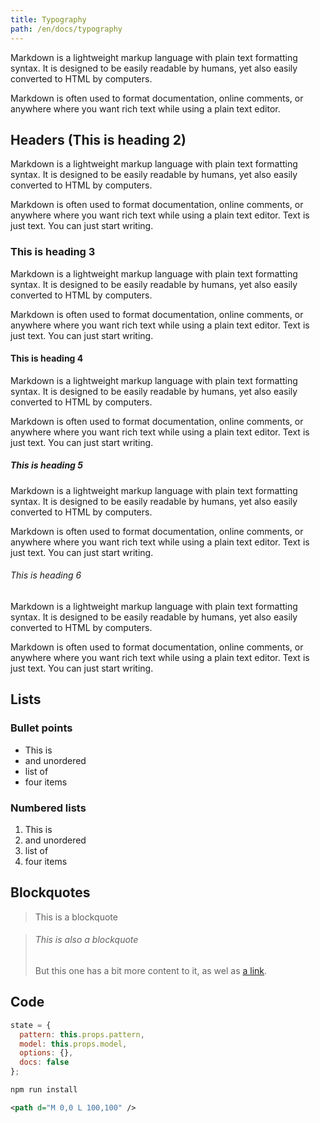 ```yaml
---
title: Typography
path: /en/docs/typography
---
```


Markdown is a lightweight markup language with plain text formatting syntax. 
It is designed to be easily readable by humans, yet also easily converted to HTML by computers.

Markdown is often used to format documentation, online comments,
or anywhere where you want rich text while using a plain text editor.

## Headers (This is heading 2)

Markdown is a lightweight markup language with plain text formatting syntax. 
It is designed to be easily readable by humans, yet also easily converted to HTML by computers.

Markdown is often used to format documentation, online comments,
or anywhere where you want rich text while using a plain text editor.
Text is just text. You can just start writing.

### This is heading 3

Markdown is a lightweight markup language with plain text formatting syntax. 
It is designed to be easily readable by humans, yet also easily converted to HTML by computers.

Markdown is often used to format documentation, online comments,
or anywhere where you want rich text while using a plain text editor.
Text is just text. You can just start writing.

#### This is heading 4

Markdown is a lightweight markup language with plain text formatting syntax. 
It is designed to be easily readable by humans, yet also easily converted to HTML by computers.

Markdown is often used to format documentation, online comments,
or anywhere where you want rich text while using a plain text editor.
Text is just text. You can just start writing.

##### This is heading 5

Markdown is a lightweight markup language with plain text formatting syntax. 
It is designed to be easily readable by humans, yet also easily converted to HTML by computers.

Markdown is often used to format documentation, online comments,
or anywhere where you want rich text while using a plain text editor.
Text is just text. You can just start writing.

###### This is heading 6

Markdown is a lightweight markup language with plain text formatting syntax. 
It is designed to be easily readable by humans, yet also easily converted to HTML by computers.

Markdown is often used to format documentation, online comments,
or anywhere where you want rich text while using a plain text editor.
Text is just text. You can just start writing.


## Lists

### Bullet points

 - This is
 - and unordered
 - list of
 - four items

### Numbered lists
 
 1. This is
 2. and unordered
 3. list of
 4. four items

## Blockquotes

> This is a blockquote

> ###### This is also a blockquote
> 
> But this one has a bit more content to it, as wel as 
> [a link](/).

## Code

```js
state = {
  pattern: this.props.pattern,
  model: this.props.model,
  options: {},
  docs: false
};
```

```bash
npm run install
```

```svg
<path d="M 0,0 L 100,100" />
```

